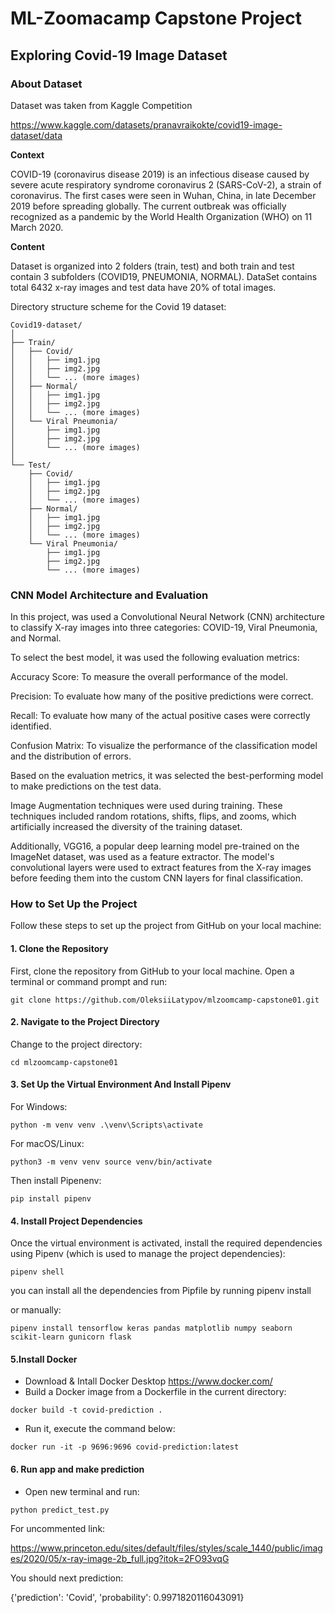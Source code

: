 
# ML-Zoomacamp Capstone Project
## Exploring Covid-19 Image Dataset

### About Dataset

Dataset was taken from Kaggle Competition

https://www.kaggle.com/datasets/pranavraikokte/covid19-image-dataset/data

**Context**

COVID-19 (coronavirus disease 2019) is an infectious disease caused by severe acute respiratory syndrome coronavirus 2 (SARS-CoV-2), a strain of coronavirus. The first cases were seen in Wuhan, China, in late December 2019 before spreading globally. The current outbreak was officially recognized as a pandemic by the World Health Organization (WHO) on 11 March 2020.

**Content**

Dataset is organized into 2 folders (train, test) and both train and test contain 3 subfolders (COVID19, PNEUMONIA, NORMAL). DataSet contains total 6432 x-ray images and test data have 20% of total images.

Directory structure scheme for the Covid 19 dataset:
```
Covid19-dataset/
│
├── Train/
│   ├── Covid/
│   │   ├── img1.jpg
│   │   ├── img2.jpg 
│   │   └── ... (more images)
│   ├── Normal/
│   │   ├── img1.jpg
│   │   ├── img2.jpg
│   │   └── ... (more images)
│   └── Viral Pneumonia/
│       ├── img1.jpg
│       ├── img2.jpg
│       └── ... (more images)
│
└── Test/
    ├── Covid/
    │   ├── img1.jpg
    │   ├── img2.jpg
    │   └── ... (more images)
    ├── Normal/
    │   ├── img1.jpg
    │   ├── img2.jpg
    │   └── ... (more images)
    └── Viral Pneumonia/
        ├── img1.jpg
        ├── img2.jpg
        └── ... (more images)
```
### CNN Model Architecture and Evaluation
In this project, was used a Convolutional Neural Network (CNN) architecture to classify X-ray images into three categories: COVID-19, Viral Pneumonia, and Normal.

To select the best model, it was used the following evaluation metrics:

Accuracy Score: To measure the overall performance of the model.

Precision: To evaluate how many of the positive predictions were correct.

Recall: To evaluate how many of the actual positive cases were correctly identified.

Confusion Matrix: To visualize the performance of the classification model and the distribution of errors.

Based on the evaluation metrics, it was selected the best-performing model to make predictions on the test data.

Image Augmentation techniques were used during training. These techniques included random rotations, shifts, flips, and zooms, which artificially increased the diversity of the training dataset.

Additionally, VGG16, a popular deep learning model pre-trained on the ImageNet dataset, was used as a feature extractor. The model's convolutional layers were used to extract features from the X-ray images before feeding them into the custom CNN layers for final classification.


### How to Set Up the Project

Follow these steps to set up the project from GitHub on your local machine:

#### 1. Clone the Repository

First, clone the repository from GitHub to your local machine. Open a terminal or command prompt and run:
```
git clone https://github.com/OleksiiLatypov/mlzoomcamp-capstone01.git
```

#### 2. Navigate to the Project Directory

Change to the project directory:
```
cd mlzoomcamp-capstone01
```

#### 3. Set Up the Virtual Environment And Install Pipenv
For Windows:
```
python -m venv venv .\venv\Scripts\activate
```
For macOS/Linux:
```
python3 -m venv venv source venv/bin/activate
```
Then install Pipenenv:
```
pip install pipenv
```

#### 4. Install Project Dependencies

Once the virtual environment is activated, install the required dependencies using Pipenv (which is used to manage the project dependencies):

```
pipenv shell
```

you can install all the dependencies from Pipfile by running pipenv install

or manually:

```
pipenv install tensorflow keras pandas matplotlib numpy seaborn scikit-learn gunicorn flask
```

#### 5.Install Docker
- Download & Intall Docker Desktop https://www.docker.com/
- Build a Docker image from a Dockerfile in the current directory:
```
docker build -t covid-prediction .
```
- Run it, execute the command below:
```
docker run -it -p 9696:9696 covid-prediction:latest
```
#### 6. Run app and make prediction

- Open new terminal and run:
```
python predict_test.py
```

For uncommented link:

https://www.princeton.edu/sites/default/files/styles/scale_1440/public/images/2020/05/x-ray-image-2b_full.jpg?itok=2FO93vqG

You should next prediction:

{'prediction': 'Covid', 'probability': 0.9971820116043091}
